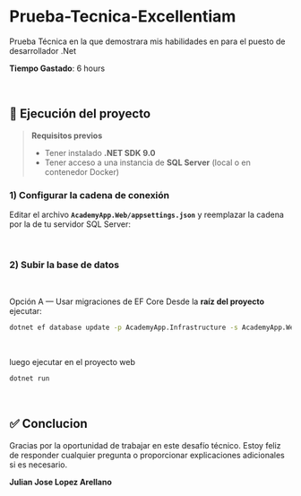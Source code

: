 # Prueba-Tecnica-Excellentiam

Prueba Técnica en la que demostrara mis habilidades en para el puesto de desarrollador .Net
 
**Tiempo Gastado**: 6 hours

<br>

 
## 📁 Ejecución del proyecto

> **Requisitos previos**
>
> - Tener instalado **.NET SDK 9.0**
> - Tener acceso a una instancia de **SQL Server** (local o en contenedor Docker)

### 1) Configurar la cadena de conexión

Editar el archivo **`AcademyApp.Web/appsettings.json`** y reemplazar la cadena por la de tu servidor SQL Server:

<br>

### 2) Subir la base de datos

<br>

Opción A — Usar migraciones de EF Core
Desde la **raíz del proyecto** ejecutar:

```bash
dotnet ef database update -p AcademyApp.Infrastructure -s AcademyApp.Web
```
<br>

luego ejecutar en el proyecto web

```bash
dotnet run
```

<br>

## ✅ Conclucion

Gracias por la oportunidad de trabajar en este desafío técnico. Estoy feliz de responder cualquier pregunta o proporcionar explicaciones adicionales si es necesario.

**Julian Jose Lopez Arellano**
